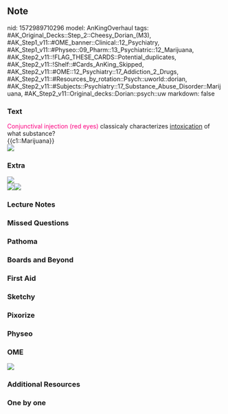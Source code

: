 ## Note
nid: 1572989710296
model: AnKingOverhaul
tags: #AK_Original_Decks::Step_2::Cheesy_Dorian_(M3), #AK_Step1_v11::#OME_banner::Clinical::12_Psychiatry, #AK_Step1_v11::#Physeo::09_Pharm::13_Psychiatric::12_Marijuana, #AK_Step2_v11::!FLAG_THESE_CARDS::Potential_duplicates, #AK_Step2_v11::!Shelf::#Cards_AnKing_Skipped, #AK_Step2_v11::#OME::12_Psychiatry::17_Addiction_2_Drugs, #AK_Step2_v11::#Resources_by_rotation::Psych::uworld::dorian, #AK_Step2_v11::#Subjects::Psychiatry::17_Substance_Abuse_Disorder::Marijuana, #AK_Step2_v11::Original_decks::Dorian::psych::uw
markdown: false

### Text
<div>
  <font color="#FC0280">Conjunctival injection (red eyes)</font>
  classicaly characterizes <u>intoxication</u> of what substance?
</div>
<div>
  {{c1::Marijuana}}
</div>
<div><img src="paste-1936403185270785.jpg"></div>

### Extra
<div><img src="paste-1875320160387073.jpg"></div>
<div><img src="paste-1829656068096001.jpg"><img src=
"paste-650515746652161.jpg"></div>

### Lecture Notes


### Missed Questions


### Pathoma


### Boards and Beyond


### First Aid


### Sketchy


### Pixorize


### Physeo


### OME
<div class="ome-widget">
  <a href=
  "https://onlinemeded.org/spa/psychiatry?ref=anki"><img src=
  "_OME_AnkiFlashcards_Topic_5.png"></a>
</div>

### Additional Resources


### One by one

